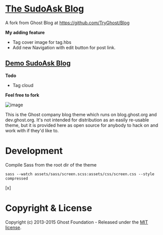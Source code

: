 # [The SudoAsk Blog](http://Blog.sudoask.com)
A fork from Ghost Blog at https://github.com/TryGhost/Blog


**My adding feature**
- Tag cover image for tag.hbs
- Add new Navigation with edit button for post link.

 ## [Demo SudoAsk Blog](http://Blog.sudoask.com)  

**Todo**
- Tag cloud

**Feel free to fork**

![image](https://cloud.githubusercontent.com/assets/120485/8188178/20c05762-144c-11e5-9ae2-dee093b617c0.png)

This is the Ghost company blog theme which runs on blog.ghost.org and dev.ghost.org. It's not intended for distribution as an easily re-usable theme, but it is provided here as open source for anybody to hack on and work with if they'd like to.

# Development

Compile Sass from the root dir of the theme

```
sass --watch assets/sass/screen.scss:assets/css/screen.css --style compressed
```
[x]
# Copyright & License

Copyright (c) 2013-2015 Ghost Foundation - Released under the [MIT license](LICENSE).
